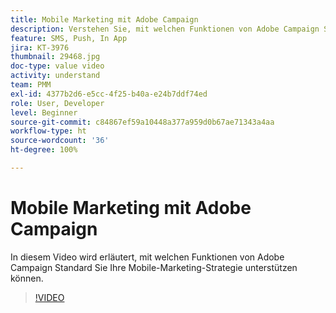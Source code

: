 ```yaml
---
title: Mobile Marketing mit Adobe Campaign
description: Verstehen Sie, mit welchen Funktionen von Adobe Campaign Standard Sie Ihre Mobile-Marketing-Strategie unterstützen können.
feature: SMS, Push, In App
jira: KT-3976
thumbnail: 29468.jpg
doc-type: value video
activity: understand
team: PMM
exl-id: 4377b2d6-e5cc-4f25-b40a-e24b7ddf74ed
role: User, Developer
level: Beginner
source-git-commit: c84867ef59a10448a377a959d0b67ae71343a4aa
workflow-type: ht
source-wordcount: '36'
ht-degree: 100%

---
```


# Mobile Marketing mit Adobe Campaign

In diesem Video wird erläutert, mit welchen Funktionen von Adobe Campaign Standard Sie Ihre Mobile-Marketing-Strategie unterstützen können.

>[!VIDEO](https://video.tv.adobe.com/v/29468?quality=12&learn=on)
